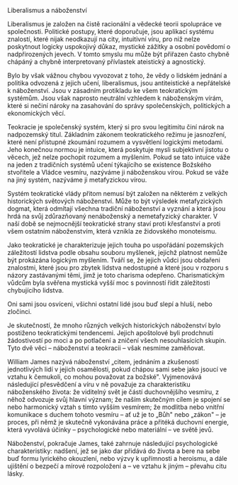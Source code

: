 Liberalismus a náboženství

Liberalismus je založen na čistě racionální a vědecké teorii spolupráce ve společnosti. Politické postupy, které doporučuje, jsou aplikací systému znalostí, které nijak neodkazují na city, intuitivní víru, pro niž nelze poskytnout logicky uspokojivý důkaz, mystické zážitky a osobní povědomí o nadpřirozených jevech. V tomto smyslu mu může být přiřazen často chybně chápáný a chybně interpretovaný přívlastek ateistický a agnostický.

Bylo by však vážnou chybou vyvozovat z toho, že vědy o lidském jednání a politika odvozená z jejich učení, liberalismus, jsou antiteistické a nepřátelské k náboženství. Jsou v zásadním protikladu ke všem teokratickým systémům. Jsou však naprosto neutrální vzhledem k náboženským vírám, které si nečiní nároky na zasahování do správy společenských, politických a ekonomických věcí.

Teokracie je společenský systém, který si pro svou legitimitu činí nárok na nadpozemský titul. Základním zákonem teokratického režimu je jasnozření, které není přístupné zkoumání rozumem a vysvětlení logickými metodami. Jeho konečnou normou je intuice, která poskytuje mysli subjektivní jistotu o věcech, jež nelze pochopit rozumem a myšlením. Pokud se tato intuice váže na jeden z tradičních systémů učení týkajícího se existence Božského stvořitele a Vládce vesmíru, nazýváme ji náboženskou vírou. Pokud se váže na jiný systém, nazýváme ji metafyzickou vírou.

Systém teokratické vlády přitom nemusí být založen na některém z velkých historických světových náboženství. Může to být výsledek metafyzických dogmat, která odmítají všechna tradiční náboženství a vyznání a která jsou hrdá na svůj zdůrazňovaný nenáboženský a nemetafyzický charakter. V naší době se nejmocnější teokratické strany staví proti křesťanství a proti všem ostatním náboženstvím, která vznikla ze židovského monoteismu.

Jako teokratické je charakterizuje jejich touha po uspořádání pozemských záležitostí lidstva podle obsahu souboru myšlenek, jejichž platnost nemůže být prokázána logickým myšlením. Tváří se, že jejich vůdci jsou obdařeni znalostmi, které jsou pro zbytek lidstva nedostupné a které jsou v rozporu s názory zastávanými těmi, jimž je toto charisma odepřeno. Charismatickým vůdcům byla svěřena mystická vyšší moc s povinností řídit záležitosti chybujícího lidstva.

Oni sami jsou osvíceni, všichni ostatní lidé jsou buď slepí a hluší, nebo zločinci.

Je skutečností, že mnoho různých velkých historických náboženství bylo postiženo teokratickými tendencemi. Jejich apoštolové byli prodchnuti žádostivostí po moci a po potlačení a zničení všech nesouhlasících skupin. Tyto dvě věci – náboženství a teokracii – však nesmíme zaměňovat.

William James nazývá náboženství „citem, jednáním a zkušeností jednotlivých lidí v jejich osamělosti, pokud chápou sami sebe jako jsoucí ve vztahu k čemukoli, co mohou považovat za božské". Vyjmenovává následující přesvědčení a víru v ně považuje za charakteristiku náboženského života: že viditelný svět je částí duchovnějšího vesmíru, z něhož odvozuje svůj hlavní význam; že naším skutečným cílem je spojení se nebo harmonický vztah s tímto vyšším vesmírem; že modlitba nebo vnitřní komunikace s duchem tohoto vesmíru – ať už je to „Bůh" nebo „zákon" – je proces, při němž je skutečně vykonávána práce a přitéká duchovní energie, která vyvolává účinky – psychologické nebo materiální – ve světě jevů.

Náboženství, pokračuje James, také zahrnuje následující psychologické charakteristiky: nadšení, jež se jako dar přidává do života a bere na sebe buď formu lyrického okouzlení, nebo výzvy k upřímnosti a heroismu, a dále ujištění o bezpečí a mírové rozpoložení a – ve vztahu k jiným – převahu citu lásky.